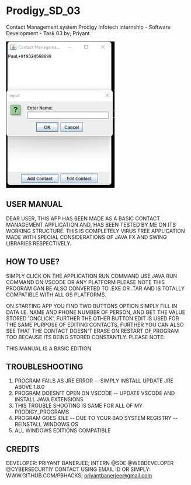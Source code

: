 # Prodigy_SD_03
Contact Management system
Prodigy Infotech internship - Software Development - Task 03 by; Priyant

![Alt text](https://github.com/Pbhacks/Prodigy_SD_03/blob/main/Screenshot%202023-10-09%20184221.png)
 
 USER MANUAL
-------------

DEAR USER,
THIS APP HAS BEEN MADE AS A BASIC CONTACT MANAGEMENT APPLICATION AND, HAS BEEN TESTED BY ME 
ON ITS WORKING STRUCTURE.
THIS IS COMPLETELY VIRUS FREE APPLICATION MADE WITH SPECIAL CONSIDERATIONS OF JAVA FX
AND SWING LIBRARIES RESPECTIVELY.

 HOW TO USE?
-------------
SIMPLY CLICK ON THE APPLICATION RUN COMMAND USE JAVA RUN COMMAND ON VSCODE OR ANY PLATFORM
PLEASE NOTE THIS PROGRAM CAN BE ALSO CONVERTED TO .EXE OR .TAR AND IS TOTALLY COMPATIBLE
WITH ALL OS PLATFORMS.

ON STARTING APP YOU FIND TWO BUTTONS OPTION SIMPLY FILL IN DATA I.E. NAME AND PHONE NUMBER OF PERSON,
AND GET THE VALUE STORED 'ONCLICK', FURTHER THE OTHER BUTTON EDIT IS USED FOR THE SAME PURPOSE OF EDITING CONTACTS,
FURTHER YOU CAN ALSO SEE THAT THE CONTACT DOESN'T ERASE ON RESTART OF PROGRAM TOO BECAUSE ITS BEING STORED CONSTANTLY.
PLEASE NOTE:

THIS MANUAL IS A BASIC EDITION

 TROUBLESHOOTING
-----------------
1. PROGRAM FAILS AS JRE ERROR -- SIMPLY INSTALL UPDATE JRE ABOVE 1.8.0
2. PROGRAM DOESN'T OPEN ON VSCODE -- UPDATE VSCODE AND INSTALL JAVA EXTENSIONS
3. THIS TROUBLE SHOOTING IS SAME FOR ALL OF MY PRODIGY_PROGRAMS
4. PROGRAM GOES IDLE -- DUE TO YOUR BAD SYSTEM REGISTRY -- REINSTALL WINDOWS OS
5. ALL WINDOWS EDITIONS COMPATIBLE

 CREDITS
---------

DEVELOPER: PRIYANT BANERJEE;
INTERN @SDE @WEBDEVELOPER @CYBERSECURTIY
CONTACT USING EMAIL ID OR SIMPLY: WWW.GITHUB.COM/PBHACKS;
priyantbanerjee@gmail.com
